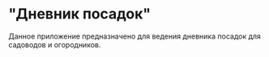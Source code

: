 # "Дневник посадок"
Данное приложение предназначено для ведения дневника посадок для садоводов и огородников.

<br/>
